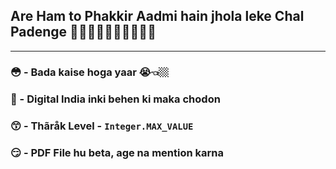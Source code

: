 ## Are Ham to Phakkir Aadmi hain jhola leke Chal Padenge 🚶🏽🚶🏽🚶🏽🚶🏽🚶🏽
---
### 😳 - Bada kaise hoga yaar 😭👈🏼
### 🥴 - Digital India inki behen ki maka chodon
### 😙 - Thãråk Level - `Integer.MAX_VALUE`
### 😏 - PDF File hu beta, age na mention karna

<!---
prakashNalla/prakashNalla is a ✨ special ✨ repository because its `README.md` (this file) appears on your GitHub profile.
You can click the Preview link to take a look at your changes.
--->
